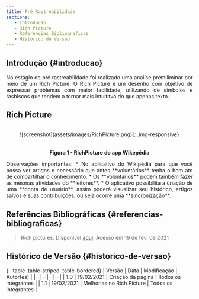 ```yaml
---
title: Pré Rastreabilidade
sections:
   - Introducao
   - Rich Picture
   - Referencias Bibliograficas
   - Historico de Versao
---
```


## Introdução {#introducao}

<div style="text-align: justify;">
No estágio de pré rastreabilidade foi realizado uma analíse premiliminar por meio de um Rich Picture.
O Rich Picture é um desenho com objetivo de expressar problemas com maior facilidade, utilizando de simbolos e rasbiscos que tendem a tornar mais intuititvo do que apenas texto.
</div>

## Rich Picture

<div class="screenshot-holder" style="display: flex; justify-content: center;margin: 2rem auto">
  ![screenshot](assets/images/RichPicture.png){: .img-responsive}
</div>

<p style="text-align: center; font-Weight: bold;">
    Figura 1 - RichPicture do app Wikepédia
</p>

<div style="text-align: justify;">
Observações importantes:
* No aplicativo do Wikipédia para que você possa ver artigos e necessário que antes **voluntários** tenha o bom ato de compartilhar o conhecimento.
* Os **voluntários** podem também fazer as mesmas atividades do **leitores**.
* O aplicativo possibilita a criação de uma **conta de usuário**, assim poderá visualizar seu histórico, artigos salvos e suas contribuições, ou seja ocorre uma **sincronização**.
</div>

## Referências Bibliográficas {#referencias-bibliograficas}

>Rich pictures. Disponível [aqui](http://systems.open.ac.uk/materials/T552/pages/rich/richAppendix.html). Acesso em 19 de fev. de 2021


## Histórico de Versão {#historico-de-versao}
<div class="table-responsive">

{: .table .table-striped .table-bordered}
| Versão | Data | Modificação | Autor(es) |
|--|--|--|--|
| 1.0 | 19/02/2021 | Criação da página | Todos os integrantes |
| 1.1 | 19/02/2021 | Melhorias no Rich Picture | Todos os integrantes |

</div>
